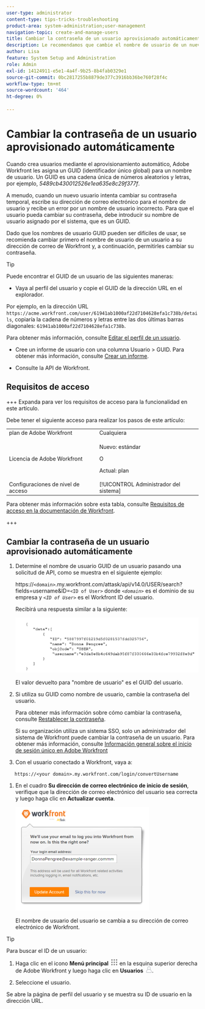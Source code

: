 ```yaml
---
user-type: administrator
content-type: tips-tricks-troubleshooting
product-area: system-administration;user-management
navigation-topic: create-and-manage-users
title: Cambiar la contraseña de un usuario aprovisionado automáticamente
description: Le recomendamos que cambie el nombre de usuario de un nuevo usuario a su dirección de correo de Workfront y que, a continuación, le permita cambiar su contraseña.
author: Lisa
feature: System Setup and Administration
role: Admin
exl-id: 14124911-e5e1-4a4f-9b25-8b4fab0329e1
source-git-commit: 0bc2817255b8879de377c3916bb36be760f28f4c
workflow-type: tm+mt
source-wordcount: '464'
ht-degree: 0%

---
```


# Cambiar la contraseña de un usuario aprovisionado automáticamente

Cuando crea usuarios mediante el aprovisionamiento automático, Adobe Workfront les asigna un GUID (identificador único global) para un nombre de usuario. Un GUID es una cadena única de números aleatorios y letras, por ejemplo, *5489cb430012526e1ea635e8c29f377f*.

A menudo, cuando un nuevo usuario intenta cambiar su contraseña temporal, escribe su dirección de correo electrónico para el nombre de usuario y recibe un error por un nombre de usuario incorrecto. Para que el usuario pueda cambiar su contraseña, debe introducir su nombre de usuario asignado por el sistema, que es un GUID.

Dado que los nombres de usuario GUID pueden ser difíciles de usar, se recomienda cambiar primero el nombre de usuario de un usuario a su dirección de correo de Workfront y, a continuación, permitirles cambiar su contraseña.

>[!TIP]
>
>Puede encontrar el GUID de un usuario de las siguientes maneras:
>
>* Vaya al perfil del usuario y copie el GUID de la dirección URL en el explorador.
>
>  Por ejemplo, en la dirección URL `https://acme.workfront.com/user/61941ab1000af22d7104628efa1c738b/details`, copiaría la cadena de números y letras entre las dos últimas barras diagonales: `61941ab1000af22d7104628efa1c738b`.
>
>  Para obtener más información, consulte [Editar el perfil de un usuario](../../../administration-and-setup/add-users/create-and-manage-users/edit-a-users-profile.md).
>
>* Cree un informe de usuario con una columna Usuario > GUID. Para obtener más información, consulte [Crear un informe](../../../reports-and-dashboards/reports/creating-and-managing-reports/create-report.md).
>
>* Consulte la API de Workfront.
>

## Requisitos de acceso

+++ Expanda para ver los requisitos de acceso para la funcionalidad en este artículo.

Debe tener el siguiente acceso para realizar los pasos de este artículo:

<table style="table-layout:auto"> 
 <col> 
 <col> 
 <tbody> 
  <tr> 
   <td role="rowheader">plan de Adobe Workfront</td> 
   <td>Cualquiera</td> 
  </tr> 
  <tr> 
  <tr> 
   <td role="rowheader">Licencia de Adobe Workfront</td> 
   <td><p>Nuevo: estándar</p>
       <p>O</p>
       <p>Actual: plan</p></td>
  </tr> 
  </tr> 
  <tr> 
   <td role="rowheader">Configuraciones de nivel de acceso</td> 
   <td>[!UICONTROL Administrador del sistema]</td>
  </tr> 
 </tbody> 
</table>

Para obtener más información sobre esta tabla, consulte [Requisitos de acceso en la documentación de Workfront](/help/quicksilver/administration-and-setup/add-users/access-levels-and-object-permissions/access-level-requirements-in-documentation.md).

+++

## Cambiar la contraseña de un usuario aprovisionado automáticamente

1. Determine el nombre de usuario GUID de un usuario pasando una solicitud de API, como se muestra en el siguiente ejemplo:

   https://`<domain>`.my.workfront.com/attask/api/v14.0/USER/search?fields=username&amp;ID=`<ID of User>` donde *`<domain>`* es el dominio de su empresa y *`<ID of User>`* es el Workfront ID del usuario.

   Recibirá una respuesta similar a la siguiente:

   ![](assets/get-guid.png)

   El valor devuelto para &quot;nombre de usuario&quot; es el GUID del usuario.

1. Si utiliza su GUID como nombre de usuario, cambie la contraseña del usuario.

   Para obtener más información sobre cómo cambiar la contraseña, consulte [Restablecer la contraseña](../../../workfront-basics/manage-your-account-and-profile/managing-your-workfront-account/reset-your-password.md).

   Si su organización utiliza un sistema SSO, solo un administrador del sistema de Workfront puede cambiar la contraseña de un usuario. Para obtener más información, consulte [Información general sobre el inicio de sesión único en Adobe Workfront](../../../administration-and-setup/add-users/single-sign-on/sso-in-workfront.md)

1. Con el usuario conectado a Workfront, vaya a:

```
   https://<your domain>.my.workfront.com/login/convertUsername
```

1. En el cuadro **Su dirección de correo electrónico de inicio de sesión**, verifique que la dirección de correo electrónico del usuario sea correcta y luego haga clic en **Actualizar cuenta**.

   ![](assets/guidusername-350x272.png)

   El nombre de usuario del usuario se cambia a su dirección de correo electrónico de Workfront.

>[!TIP]
>
>Para buscar el ID de un usuario:
>
>1. Haga clic en el icono **Menú principal** ![](assets/main-menu-icon.png) en la esquina superior derecha de Adobe Workfront y luego haga clic en **Usuarios** ![](assets/users-icon-in-main-menu.png).
>
>1. Seleccione el usuario.
>
>   Se abre la página de perfil del usuario y se muestra su ID de usuario en la dirección URL.
>
